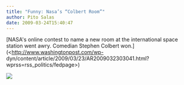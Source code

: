 ```yaml
---
title: "Funny: Nasa’s “Colbert Room”"
author: Pito Salas
date: 2009-03-24T15:40:47
---
```




[NASA's online contest to name a new room at the international space station
went awry. Comedian Stephen Colbert won.](<http://www.washingtonpost.com/wp-
dyn/content/article/2009/03/23/AR2009032303041.html?wprss=rss_politics/fedpage>)

![](https://i0.wp.com/img.zemanta.com/pixy.gif?w=584)


